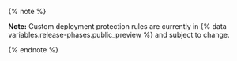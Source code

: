 {% note %}

**Note:** Custom deployment protection rules are currently in {% data variables.release-phases.public_preview %} and subject to change.

{% endnote %}
